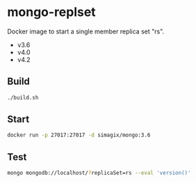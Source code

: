 # mongo-replset

Docker image to start a single member replica set "rs".

- v3.6
- v4.0
- v4.2

## Build

```bash
./build.sh
```

## Start

```bash
docker run -p 27017:27017 -d simagix/mongo:3.6
```

## Test

```bash
mongo mongodb://localhost/?replicaSet=rs --eval 'version()'
```
